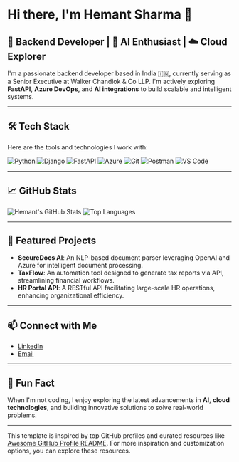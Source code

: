 # Hi there, I'm Hemant Sharma 👋

## 🔧 Backend Developer | 🤖 AI Enthusiast | ☁️ Cloud Explorer

I'm a passionate backend developer based in India 🇮🇳, currently serving as a Senior Executive at Walker Chandiok & Co LLP. I'm actively exploring **FastAPI**, **Azure DevOps**, and **AI integrations** to build scalable and intelligent systems.

---

## 🛠️ Tech Stack

Here are the tools and technologies I work with:

![Python](https://img.shields.io/badge/Python-3776AB?style=for-the-badge&logo=python&logoColor=white)
![Django](https://img.shields.io/badge/Django-092E20?style=for-the-badge&logo=django&logoColor=white)
![FastAPI](https://img.shields.io/badge/FastAPI-009688?style=for-the-badge&logo=fastapi&logoColor=white)
![Azure](https://img.shields.io/badge/Azure-0078D4?style=for-the-badge&logo=microsoft-azure&logoColor=white)
![Git](https://img.shields.io/badge/Git-F05032?style=for-the-badge&logo=git&logoColor=white)
![Postman](https://img.shields.io/badge/Postman-FF6C37?style=for-the-badge&logo=postman&logoColor=white)
![VS Code](https://img.shields.io/badge/VS_Code-007ACC?style=for-the-badge&logo=visual-studio-code&logoColor=white)

---

## 📈 GitHub Stats

![Hemant's GitHub Stats](https://github-readme-stats.vercel.app/api?username=hemuush&show_icons=true&theme=radical)
![Top Languages](https://github-readme-stats.vercel.app/api/top-langs/?username=hemuush&layout=compact&theme=radical)

---

## 📌 Featured Projects

- **SecureDocs AI**: An NLP-based document parser leveraging OpenAI and Azure for intelligent document processing.
- **TaxFlow**: An automation tool designed to generate tax reports via API, streamlining financial workflows.
- **HR Portal API**: A RESTful API facilitating large-scale HR operations, enhancing organizational efficiency.

---

## 📫 Connect with Me

- [LinkedIn](https://linkedin.com/in/hemuush)
- [Email](mailto:hemant.shar.3004@gmail.com)

---

## 🤖 Fun Fact

When I'm not coding, I enjoy exploring the latest advancements in **AI**, **cloud technologies**, and building innovative solutions to solve real-world problems.

---

This template is inspired by top GitHub profiles and curated resources like [Awesome GitHub Profile README](https://github.com/abhisheknaiidu/awesome-github-profile-readme). For more inspiration and customization options, you can explore these resources.
